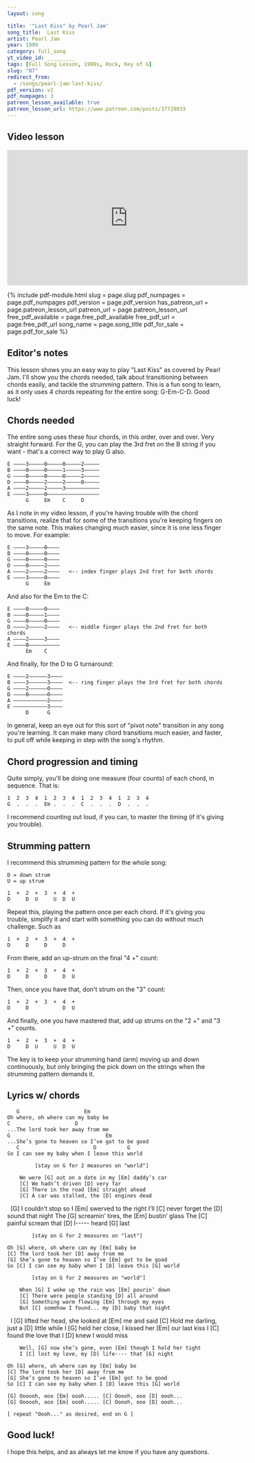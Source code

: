 ```yaml
---
layout: song

title: '"Last Kiss" by Pearl Jam'
song_title:  Last Kiss
artist: Pearl Jam
year: 1999
category: full_song
yt_video_id: _________
tags: [Full Song Lesson, 1990s, Rock, Key of G]
slug: "87"
redirect_from:
  - /songs/pearl-jam-last-kiss/
pdf_version: v2
pdf_numpages: 3
patreon_lesson_available: true
patreon_lesson_url: https://www.patreon.com/posts/37729033
---
```




## Video lesson

<iframe width="560" height="315" src="https://www.youtube.com/embed/VSQYoXbbD6Y?showinfo=0" frameborder="0" allowfullscreen></iframe>

{% include pdf-module.html slug = page.slug pdf_numpages = page.pdf_numpages pdf_version = page.pdf_version has_patreon_url = page.patreon_lesson_url patreon_url = page.patreon_lesson_url free_pdf_available = page.free_pdf_available free_pdf_url = page.free_pdf_url song_name = page.song_title pdf_for_sale = page.pdf_for_sale %}

## Editor's notes

This lesson shows you an easy way to play "Last Kiss" as covered by Pearl Jam. I'll show you the chords needed, talk about transitioning between chords easily, and tackle the strumming pattern. This is a fun song to learn, as it only uses 4 chords repeating for the entire song: G-Em-C-D. Good luck!

## Chords needed

The entire song uses these four chords, in this order, over and over. Very straight forward. For the G, you can play the 3rd fret on the B string if you want - that's a correct way to play G also.

    E ––––3–––––0–––––0–––––2–––––
    B ––––0–––––0–––––1–––––3–––––
    G ––––0–––––0–––––0–––––2–––––
    D ––––0–––––2–––––2–––––0–––––
    A ––––2–––––2–––––3–––––––––––
    E ––––3–––––0–––––––––––––––––
          G     Em    C     D

As I note in my video lesson, if you're having trouble with the chord transitions, realize that for some of the transitions you're keeping fingers on the same note. This makes changing much easier, since it is one less finger to move. For example:

    E ––––3–––––0––––
    B ––––0–––––0––––
    G ––––0–––––0––––
    D ––––0–––––2––––
    A ––––2–––––2––––   <-- index finger plays 2nd fret for both chords
    E ––––3–––––0––––
          G     Em   

And also for the Em to the C:

    E ––––0–––––0––––
    B ––––0–––––1––––
    G ––––0–––––0––––
    D ––––2–––––2––––   <-- middle finger plays the 2nd fret for both chords
    A ––––2–––––3––––
    E ––––0––––––––––
          Em    C    

And finally, for the D to G turnaround:

    E ––––2––––––3––––
    B ––––3––––––3––––  <-- ring finger plays the 3rd fret for both chords
    G ––––2––––––0––––
    D ––––0––––––0––––
    A –––––––––––2––––
    E –––––––––––3––––
          D      G

In general, keep an eye out for this sort of "pivot note" transition in any song you're learning. It can make many chord transitions much easier, and faster, to pull off while keeping in step with the song's rhythm.

## Chord progression and timing

Quite simply, you'll be doing one measure (four counts) of each chord, in sequence. That is:

    1  2  3  4  1  2  3  4  1  2  3  4  1  2  3  4  
    G  .  .  .  Em .  .  .  C  .  .  .  D  .  .  .

I recommend counting out loud, if you can, to master the timing (if it's giving you trouble).

## Strumming pattern

I recommend this strumming pattern for the whole song:

    D = down strum
    U = up strum

    1  +  2  +  3  +  4  +  
    D     D  U     U  D  U

Repeat this, playing the pattern once per each chord. If it's giving you trouble, simplify it and start with something you can do without much challenge. Such as

    1  +  2  +  3  +  4  +  
    D     D     D     D

From there, add an up-strum on the final "4 +" count:

    1  +  2  +  3  +  4  +  
    D     D     D     D  U

Then, once you have that, don't strum on the "3" count:

    1  +  2  +  3  +  4  +  
    D     D           D  U

And finally, one you have mastered that, add up strums on the "2 +" and "3 +" counts.

    1  +  2  +  3  +  4  +  
    D     D  U     U  D  U

The key is to keep your strumming hand (arm) moving up and down continuously, but only bringing the pick down on the strings when the strumming pattern demands it.

## Lyrics w/ chords

       G                     Em
    Oh where, oh where can my baby be
    C                     D
    ...The lord took her away from me
    G                               Em
    ...She’s gone to heaven so I’ve got to be good
       C                        D          G
    So I can see my baby when I leave this world

             [stay on G for 2 measures on "world"]

        We were [G] out on a date in my [Em] daddy’s car
        [C] We hadn’t driven [D] very far
        [G] There in the road [Em] straight ahead
        [C] A car was stalled, the [D] engines dead
         [G] I couldn’t stop so I [Em] swerved to the right
        I’ll [C] never forget the [D] sound that night
        The [G] screamin’ tires, the [Em] bustin’ glass
        The [C] painful scream that [D] I----- heard [G] last

            [stay on G for 2 measures on "last"]

    Oh [G] where, oh where can my [Em] baby be
    [C] The lord took her [D] away from me
    [G] She’s gone to heaven so I’ve [Em] got to be good
    So [C] I can see my baby when I [D] leave this [G] world

            [stay on G for 2 measures on "world"]

        When [G] I woke up the rain was [Em] pourin’ down
        [C] There were people standing [D] all around
        [G] Something warm flowing [Em] through my eyes
        But [C] somehow I found... my [D] baby that night
     I [G] lifted her head, she looked at [Em] me and said
        [C] Hold me darling, just a [D] little while
        I [G] held her close, I kissed her [Em] our last kiss
        I [C] found the love that I [D] knew I would miss

        Well, [G] now she’s gone, even [Em] though I hold her tight
        I [C] lost my love, my [D] life---- that [G] night

    Oh [G] where, oh where can my [Em] baby be
    [C] The lord took her [D] away from me
    [G] She’s gone to heaven so I’ve [Em] got to be good
    So [C] I can see my baby when I [D] leave this [G] world

    [G] Oooooh, ooo [Em] oooh..... [C] Ooooh, ooo [D] oooh...
    [G] Oooooh, ooo [Em] oooh..... [C] Ooooh, ooo [D] oooh...

    [ repeat "Oooh..." as desired, end on G ]

## Good luck!

I hope this helps, and as always let me know if you have any questions.
